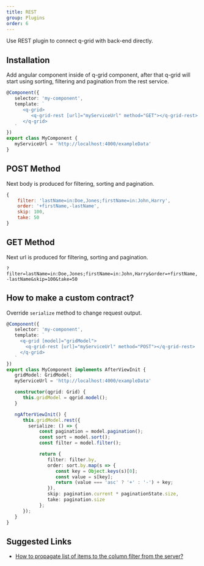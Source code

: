 ```yaml
---
title: REST
group: Plugins
order: 6
---
```


Use REST plugin to connect q-grid with back-end directly.

## Installation

<!-- Add rest module to imports section.

```typescript
import { GridModule } from 'ng2-qgrid';
import { ThemeModule } from 'ng2-qgrid/theme/material';
import { RestModule } from 'ng2-qgrid/plugin/rest';

@NgModule({
   imports: [
      GridModule,
      ThemeModule,
      RestModule
   ]
})
export class AppModule {
}
``` -->

Add angular component inside of q-grid component, after that q-grid will start using sorting, filtering and pagination from the rest service.

```typescript
@Component({
   selector: 'my-component',
   template: `
      <q-grid>
         <q-grid-rest [url]="myServiceUrl" method="GET"></q-grid-rest>
      </q-grid>
   `
})
export class MyComponent {
   myServiceUrl = 'http://localhost:4000/exampleData'
}
```

## POST Method

Next body is produced for filtering, sorting and pagination.

```javascript
{
    filter: 'lastName=in:Doe,Jones;firstName=in:John,Harry',
    order: '+firstName,-lastName',
    skip: 100,
    take: 50
}
```

## GET Method

Next url is produced for filtering, sorting and pagination.

`?filter=lastName=in:Doe,Jones;firstName=in:John,Harry&order=+firstName,-lastName&skip=100&take=50`

## How to make a custom contract?

Override `serialize` method to change request output.

```typescript
@Component({
   selector: 'my-component',
   template: `
     <q-grid [model]="gridModel">
       <q-grid-rest [url]="myServiceUrl" method="POST"></q-grid-rest>
     </q-grid>
   `
})
export class MyComponent implements AfterViewInit {
   gridModel: GridModel;
   myServiceUrl = 'http://localhost:4000/exampleData'

   constructor(qgrid: Grid) {
      this.gridModel = qgrid.model();
   }

   ngAfterViewInit() {
      this.gridModel.rest({
        serialize: () => {
            const pagination = model.pagination();
            const sort = model.sort();
            const filter = model.filter();

            return {
               filter: filter.by,
               order: sort.by.map(s => {
                  const key = Object.keys(s)[0];
                  const value = s[key];
                  return (value === 'asc' ? '+' : '-') + key;
               }),
               skip: pagination.current * paginationState.size,
               take: pagination.size
            };
      });
   }
}
```

## Suggested Links

* [How to propagate list of items to the column filter from the server?](/feature/filtering.html#How-to-propagate-list-of-items-to-the-column-filter-from-the-server)
